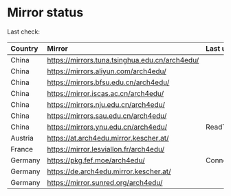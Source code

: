 <script src="./time.js"></script>
# Mirror status
Last check: <script type="text/javascript">localize(1688349281.6682274);</script>

|Country|Mirror|Last update|
|:------|:-----|:----------|
|China|https://mirrors.tuna.tsinghua.edu.cn/arch4edu/|<script type="text/javascript">localize(1688322711);</script>|
|China|https://mirrors.aliyun.com/arch4edu/|<script type="text/javascript">localize(1688279671);</script>|
|China|https://mirrors.bfsu.edu.cn/arch4edu/|<script type="text/javascript">localize(1688279671);</script>|
|China|https://mirror.iscas.ac.cn/arch4edu/|<script type="text/javascript">localize(1688322711);</script>|
|China|https://mirrors.nju.edu.cn/arch4edu/|<script type="text/javascript">localize(1688279671);</script>|
|China|https://mirrors.sau.edu.cn/arch4edu/|<script type="text/javascript">localize(1673850842);</script>|
|China|https://mirrors.ynu.edu.cn/arch4edu/|ReadTimeout|
|Austria|https://at.arch4edu.mirror.kescher.at/|<script type="text/javascript">localize(1688322711);</script>|
|France|https://mirror.lesviallon.fr/arch4edu/|<script type="text/javascript">localize(1688322711);</script>|
|Germany|https://pkg.fef.moe/arch4edu/|ConnectionError|
|Germany|https://de.arch4edu.mirror.kescher.at/|<script type="text/javascript">localize(1688322711);</script>|
|Germany|https://mirror.sunred.org/arch4edu/|<script type="text/javascript">localize(1688322711);</script>|

<script src="./tablefilter/tablefilter.js"></script>
<script src="./table.js"></script>